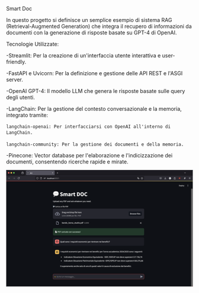 Smart Doc

In questo progetto si definisce un semplice esempio di sistema RAG (Retrieval-Augmented Generation) che integra il recupero di informazioni da documenti con la generazione di risposte basate su GPT-4 di OpenAI.

Tecnologie Utilizzate:

-Streamlit: Per la creazione di un'interfaccia utente interattiva e user-friendly.

-FastAPI e Uvicorn: Per la definizione e gestione delle API REST e l'ASGI server.

-OpenAI GPT-4: Il modello LLM che genera le risposte basate sulle query degli utenti.

-LangChain: Per la gestione del contesto conversazionale e la memoria, integrato tramite:

    langchain-openai: Per interfacciarsi con OpenAI all'interno di LangChain.
    
    langchain-community: Per la gestione dei documenti e della memoria.

-Pinecone: Vector database per l'elaborazione e l'indicizzazione dei documenti, consentendo ricerche rapide e mirate.

![screenshot di esempio](screenshot.png)
